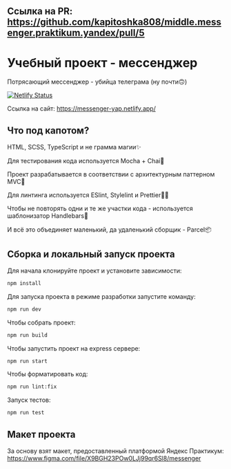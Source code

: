 ## Ссылка на PR: https://github.com/kapitoshka808/middle.messenger.praktikum.yandex/pull/5

# Учебный проект - мессенджер

Потрясающий мессенджер - убийца телеграма (ну почти🙃)

[![Netlify Status](https://api.netlify.com/api/v1/badges/bfea2cc6-bcb5-4036-950e-689719201d97/deploy-status)](https://app.netlify.com/sites/messenger-yap/deploys)

Ссылка на сайт: https://messenger-yap.netlify.app/

## Что под капотом?

HTML, SCSS, TypeScript и не грамма магии✨

Для тестирования кода используется Mocha + Chai📝

Проект разрабатывается в соответствии с архитектурным паттерном MVC🔌

Для линтинга используется ESlint, Stylelint и Prettier👨‍🔧

Чтобы не повторять одни и те же участки кода - используется шаблонизатор Handlebars🧩

И всё это объединяет маленький, да удаленький сборщик - Parcel📦

## Сборка и локальный запуск проекта

Для начала клонируйте проект и установите зависимости:

```sh
npm install
```

Для запуска проекта в режиме разработки запустите команду:

```sh
npm run dev
```

Чтобы собрать проект:

```sh
npm run build
```

Чтобы запустить проект на express сервере:

```sh
npm run start
```

Чтобы форматировать код:

```sh
npm run lint:fix
```

Запуск тестов:

```sh
npm run test
```

## Макет проекта

За основу взят макет, предоставленный платформой Яндекс Практикум:
<https://www.figma.com/file/X9BGH23POw0LJj99qr6Sl8/messenger>
